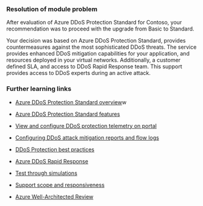 
### Resolution of module problem

After evaluation of Azure DDoS Protection Standard for Contoso, your recommendation was to proceed with the upgrade from Basic to Standard.

Your decision was based on Azure DDoS Protection Standard, provides countermeasures against the most sophisticated DDoS threats. The service provides enhanced DDoS mitigation capabilities for your application, and resources deployed in your virtual networks. Additionally, a customer defined SLA, and access to DDoS Rapid Response team. This support provides access to DDoS experts during an active attack.

### Further learning links

- [Azure DDoS Protection Standard overview](https://docs.microsoft.com/azure/ddos-protection/ddos-protection-overview)w

- [Azure DDoS Protection Standard features](https://docs.microsoft.com/azure/ddos-protection/ddos-protection-standard-features)

- [View and configure DDoS protection telemetry on portal](https://docs.microsoft.com/azure/ddos-protection/telemetry-monitoring-alerting)

- [Configuring DDoS attack mitigation reports and flow logs](https://docs.microsoft.com/azure/ddos-protection/reports-and-flow-logs)

- [DDoS Protection best practices](https://docs.microsoft.com/azure/ddos-protection/fundamental-best-practices)

- [Azure DDoS Rapid Response](https://docs.microsoft.com/azure/ddos-protection/ddos-rapid-response)

- [Test through simulations](https://docs.microsoft.com/azure/ddos-protection/test-through-simulations)

- [Support scope and responsiveness](https://azure.microsoft.com/support/plans/response/)

- [Azure Well-Architected Review](https://docs.microsoft.com/assessments/?mode=pre-assessment&session=a1ded723-81fd-46bc-9fbb-7fa12933254f)
